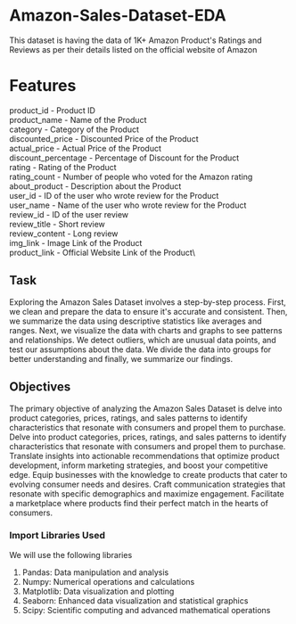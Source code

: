 # Amazon-Sales-Dataset-EDA
This dataset is having the data of 1K+ Amazon Product's Ratings and Reviews as per their details listed on the official website of Amazon
# Features
product_id - Product ID\
product_name - Name of the Product\
category - Category of the Product\
discounted_price - Discounted Price of the Product\
actual_price - Actual Price of the Product\
discount_percentage - Percentage of Discount for the Product\
rating - Rating of the Product\
rating_count - Number of people who voted for the Amazon rating\
about_product - Description about the Product\
user_id - ID of the user who wrote review for the Product\
user_name - Name of the user who wrote review for the Product\
review_id - ID of the user review\
review_title - Short review\
review_content - Long review\
img_link - Image Link of the Product\
product_link - Official Website Link of the Product\


                    
  ## Task
Exploring the Amazon Sales Dataset involves a step-by-step process. First, we clean and prepare the data to ensure it's accurate and consistent. Then, we summarize the data using descriptive statistics like averages and ranges. Next, we visualize the data with charts and graphs to see patterns and relationships. We detect outliers, which are unusual data points, and test our assumptions about the data. We divide the data into groups for better understanding and finally, we summarize our findings.



## Objectives
The primary objective of analyzing the Amazon Sales Dataset is delve into product categories, prices, ratings, and sales patterns to identify characteristics that resonate with consumers and propel them to purchase.
Delve into product categories, prices, ratings, and sales patterns to identify characteristics that resonate with consumers and propel them to purchase.
Translate insights into actionable recommendations that optimize product development, inform marketing strategies, and boost your competitive edge.
Equip businesses with the knowledge to create products that cater to evolving consumer needs and desires.
Craft communication strategies that resonate with specific demographics and maximize engagement.
Facilitate a marketplace where products find their perfect match in the hearts of consumers.



### Import Libraries Used


We will use the following libraries
1. Pandas: Data manipulation and analysis
2. Numpy: Numerical operations and calculations
3. Matplotlib: Data visualization and plotting
4. Seaborn: Enhanced data visualization and statistical graphics
5. Scipy: Scientific computing and advanced mathematical operations


